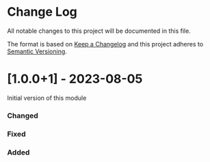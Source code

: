 # Change Log
All notable changes to this project will be documented in this file.
 
The format is based on [Keep a Changelog](http://keepachangelog.com/)
and this project adheres to [Semantic Versioning](http://semver.org/).

# [1.0.0+1] - 2023-08-05

Initial version of this module

### Changed

### Fixed

### Added

